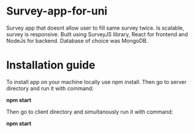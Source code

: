 # Survey-app-for-uni

Survey app that doesnt allow user to fill same survey twice. Is scalable, survey is responsive. Built using SurveyJS library, React for frontend and NodeJs for backend.
Database of choice was MongoDB.

# Installation guide

To install app on your machine locally use npm install.
Then go to server directory and run it with command:

**npm start**

Then go to client directory and simultanously run it with command:

**npm start**
